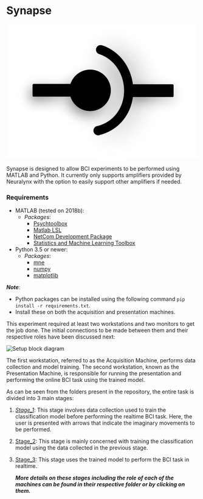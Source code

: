 # Synapse

![icon](https://raw.githubusercontent.com/Naresh1318/Synapse/master/README/icon.png?token=ADHNPQPUPK64BFXFRSBOF5242WNMC)

Synapse is designed to allow BCI experiments to be performed using MATLAB and Python. It currently only supports amplifiers provided by Neuralynx with the option to easily support other amplifiers if needed.


### Requirements

* MATLAB (tested on 2018b):
  * *Packages*:
    * [Psychtoolbox](http://psychtoolbox.org/)
    * [Matlab LSL](https://github.com/sccn/labstreaminglayer)
    * [NetCom Development Package](https://neuralynx.com/software/netcom-development-package)
    * [Statistics and Machine Learning Toolbox](https://www.mathworks.com/products/statistics.html)
* Python 3.5 or newer:
  * *Packages*:
    * [mne](https://www.martinos.org/mne/stable/index.html)
    * [numpy](http://www.numpy.org/)
    * [matplotlib](https://matplotlib.org/)

***Note***: 

* Python packages can be installed using the following command `pip install -r requirements.txt`.
* Install these on both the acquisition and presentation machines.



This experiment required at least two workstations and two monitors to get the job done. The initial connections to be made between them and their respective roles have been discussed next:

![Setup block diagram](https://i.ibb.co/YTtnzmf/ECo-G-BCI-connection-block-diagram.png)



The first workstation, referred to as the Acquisition Machine, performs data collection and model training. The second workstation, known as the Presentation Machine, is responsible for running the presentation and performing the online BCI task using the trained model.

As can be seen from the folders present in the repository, the entire task is divided into 3 main stages:

1. *[Stage\_1](https://github.com/Naresh1318/ECoG_BCI/tree/master/Stage_1_signal_acquisition)*: This stage involves data collection used to train the classification model before performing the realtime BCI task. Here, the user is presented with arrows that indicate the imaginary movements to be performed. 

2. [Stage\_2](https://github.com/Naresh1318/ECoG_BCI/tree/master/Stage_2_training): This stage is mainly concerned with training the classification model using the data collected in the previous stage.

3. [Stage\_3](https://github.com/Naresh1318/ECoG_BCI/tree/master/Stage_3_online): This stage uses the trained model to perform the BCI task in realtime. 

   ***More details on these stages including the role of each of the machines can be found in their respective folder or by clicking on them.***​

